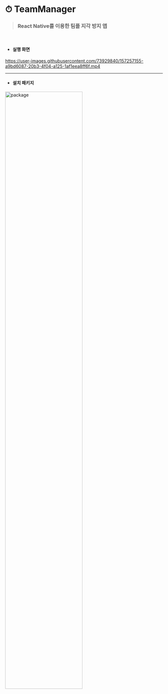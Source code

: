# ⏱ TeamManager

> ### React Native를 이용한 팀플 지각 방지 앱
<br>

* #### 실행 화면

https://user-images.githubusercontent.com/73929840/157257155-a9bd6087-20b3-4f04-a125-1af1eea8ff6f.mp4


<hr/>

* #### 설치 패키지

<img src="https://user-images.githubusercontent.com/73929840/157160274-c2e19a82-7e57-4bd9-883d-3995c2c409b1.png" width="70%" alt="package"></img>

<br>
